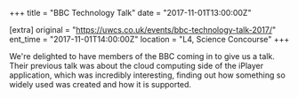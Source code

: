 +++
title = "BBC Technology Talk"
date = "2017-11-01T13:00:00Z"

[extra]
original = "https://uwcs.co.uk/events/bbc-technology-talk-2017/"    
ent_time = "2017-11-01T14:00:00Z"
location = "L4, Science Concourse"
+++

We're delighted to have members of the BBC coming in to give us a talk. Their previous talk was about the cloud computing side of the iPlayer application, which was incredibly interesting, finding out how something so widely used was created and how it is supported.

